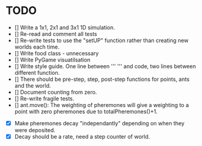 TODO
=====

- [] Write a 1x1, 2x1 and 3x1 1D simulation.
- [] Re-read and comment all tests
- [] Re-write tests to use the "setUP" function rather than creating new
    worlds each time.
- [] Write food class - unnecessary
- [] Write PyGame visuatilsation
- [] Write style guide. One line between ''' ''' and code, two lines between
    different function.
- [] There should be pre-step, step, post-step functions for points, ants and 
    the world.
- [] Document counting from zero.
- [] Re-write fragile tests.
- [] ant.move(): The weighting of pheremones will give a weighting to a point
     with zero pheremones due to totalPheremones()+1.
- [x] Make pheremones decay "independantly" depending on when they were
      deposited.
- [x] Decay should be a rate, need a step counter of world.
